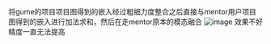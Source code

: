 将gume的项目项目图得到的嵌入经过粗细力度整合之后直接与mentor用户项目图得到的嵌入进行加法求和，然后在走mentor原本的模态融合
![image](https://github.com/user-attachments/assets/b1947dee-0b66-4ffd-8b4a-c3425ad2c434)
效果不好精度一直无法提高
